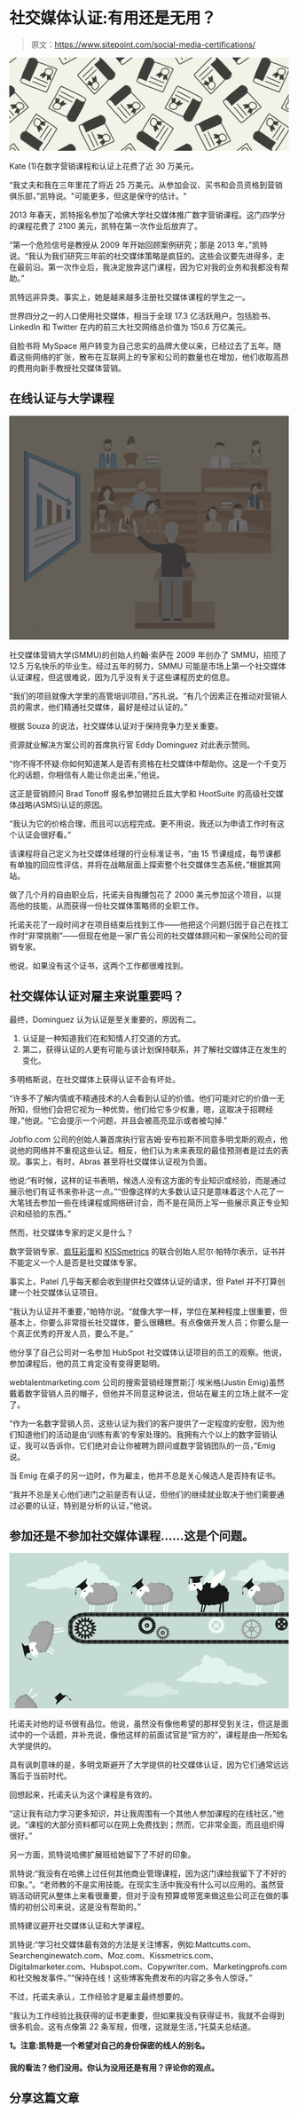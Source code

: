 # 社交媒体认证:有用还是无用？

> 原文：<https://www.sitepoint.com/social-media-certifications/>

![](img/8190bc369338baad8152c2cd214bc756.png)

Kate (1)在数字营销课程和认证上花费了近 30 万美元。

“我丈夫和我在三年里花了将近 25 万美元。从参加会议、买书和会员资格到营销俱乐部，”凯特说。"可能更多，但这是保守的估计。"

2013 年春天，凯特报名参加了哈佛大学社交媒体推广数字营销课程。这门四学分的课程花费了 2100 美元，凯特在第一次作业后放弃了。

“第一个危险信号是教授从 2009 年开始回顾案例研究；那是 2013 年，”凯特说。“我认为我们研究三年前的社交媒体策略是疯狂的。这些会议要先进得多，走在最前沿。第一次作业后，我决定放弃这门课程，因为它对我的业务和我都没有帮助。”

凯特远非异类。事实上，她是越来越多注册社交媒体课程的学生之一。

世界四分之一的人口使用社交媒体，相当于全球 17.3 亿活跃用户。包括脸书、LinkedIn 和 Twitter 在内的前三大社交网络总价值为 150.6 万亿美元。

自脸书将 MySpace 用户转变为自己忠实的品牌大使以来，已经过去了五年。随着这些网络的扩张，散布在互联网上的专家和公司的数量也在增加，他们收取高昂的费用向新手教授社交媒体营销。

## 在线认证与大学课程

![](img/d83298f61e91f9143a3dec89ae0469e4.png)

社交媒体营销大学(SMMU)的创始人约翰·索萨在 2009 年创办了 SMMU，招揽了 12.5 万名快乐的毕业生。经过五年的努力，SMMU 可能是市场上第一个社交媒体认证课程，但这很难说，因为几乎没有关于这些课程历史的信息。

“我们的项目就像大学里的高管培训项目，”苏扎说。“有几个因素正在推动对营销人员的需求，他们精通社交媒体，最好是经过认证的。”

根据 Souza 的说法，社交媒体认证对于保持竞争力至关重要。

资源就业解决方案公司的首席执行官 Eddy Dominguez 对此表示赞同。

“你不得不怀疑:你如何知道某人是否有资格在社交媒体中帮助你。这是一个千变万化的话题，你相信有人能让你走出来，”他说。

这正是营销顾问 Brad Tonoff 报名参加锡拉丘兹大学和 HootSuite 的高级社交媒体战略(ASMS)认证的原因。

“我认为它的价格合理，而且可以远程完成。更不用说，我还以为申请工作时有这个认证会很好看。”

该课程将自己定义为社交媒体经理的行业标准证书，“由 15 节课组成，每节课都有单独的回应性评估，并将在战略层面上探索整个社交媒体生态系统，”根据其网站。

做了几个月的自由职业后，托诺夫自掏腰包花了 2000 美元参加这个项目，以提高他的技能，从而获得一份社交媒体策略师的全职工作。

托诺夫花了一段时间才在项目结束后找到工作——他把这个问题归因于自己在找工作时“非常挑剔”——但现在他是一家广告公司的社交媒体顾问和一家保险公司的营销专家。

他说，如果没有这个证书，这两个工作都很难找到。

## 社交媒体认证对雇主来说重要吗？

最终，Dominguez 认为认证是至关重要的，原因有二。

1.  认证是一种知道我们在和知情人打交道的方式。
2.  第二，获得认证的人更有可能与该计划保持联系，并了解社交媒体正在发生的变化。

多明格斯说，在社交媒体上获得认证不会有坏处。

“许多不了解内情或不精通技术的人会看到认证的价值。他们可能对它的价值一无所知，但他们会把它视为一种优势。他们给它多少权重，嗯，这取决于招聘经理，”他说。"它会提示一个问题，并且会被高亮显示或者被勾掉."

Jobflo.com 公司的创始人兼首席执行官吉姆·安布拉斯不同意多明戈斯的观点，他说他的网络并不重视这些认证。相反，他们认为未来表现的最佳预测者是过去的表现。事实上，有时，Abras 甚至将社交媒体认证视为负面。

他说:“有时候，这样的证书表明，候选人没有这方面的专业知识或经验，而是通过展示他们有证书来弥补这一点。”“但像这样的大多数认证只是意味着这个人花了一大笔钱去参加一些在线课程或网络研讨会，而不是在简历上写一些展示真正专业知识和经验的东西。”

然而，社交媒体专家的定义是什么？

数字营销专家、[疯狂彩蛋](http://crazyegg.com)和 [KISSmetrics](http://kissmetrics.com) 的联合创始人尼尔·帕特尔表示，证书并不能定义一个人是否是社交媒体专家。

事实上，Patel 几乎每天都会收到提供社交媒体认证的请求，但 Patel 并不打算创建一个社交媒体认证项目。

“我认为认证并不重要，”帕特尔说。“就像大学一样，学位在某种程度上很重要，但基本上，你要么非常擅长社交媒体，要么很糟糕。有点像做开发人员；你要么是一个真正优秀的开发人员，要么不是。”

他分享了自己公司对一名参加 HubSpot 社交媒体认证项目的员工的观察。他说，参加课程后，他的员工肯定没有变得更聪明。

webtalentmarketing.com 公司的搜索营销经理贾斯汀·埃米格(Justin Emig)虽然戴着数字营销人员的帽子，但他并不同意这种说法，但站在雇主的立场上就不一定了。

“作为一名数字营销人员，这些认证为我们的客户提供了一定程度的安慰，因为他们知道他们的活动是由‘训练有素’的专家处理的。我拥有六个以上的数字营销认证，我可以告诉你，它们绝对会让你被聘为顾问或数字营销团队的一员，”Emig 说。

当 Emig 在桌子的另一边时，作为雇主，他并不总是关心候选人是否持有证书。

“我并不总是关心他们进门之前是否有认证，但他们的继续就业取决于他们需要通过必要的认证，特别是分析的认证，”他说。

## 参加还是不参加社交媒体课程……这是个问题。

![](img/c993a89acdffbe2bfcfd7546783ba4bd.png)

托诺夫对他的证书很有品位。他说，虽然没有像他希望的那样受到关注，但这是面试中的一个话题，并补充说，像他这样的前面试官是“官方的”，课程是由一所知名大学提供的。

具有讽刺意味的是，多明戈斯避开了大学提供的社交媒体认证，因为它们通常远远落后于当前时代。

回想起来，托诺夫认为这个课程是有效的。

“这让我有动力学习更多知识，并让我周围有一个其他人参加课程的在线社区，”他说。“课程的大部分资料都可以在网上免费找到；然而，它非常全面，而且组织得很好。”

另一方面，凯特说哈佛扩展班给她留下了不好的印象。

凯特说:“我没有在哈佛上过任何其他商业管理课程，因为这门课给我留下了不好的印象。”。“老师教的不是实用技能。在现实生活中我没有什么可以应用的。虽然营销活动研究从整体上来看很重要，但对于没有预算或带宽来做这些公司正在做的事情的初创公司来说，这是没有帮助的。”

凯特建议避开社交媒体认证和大学课程。

凯特说:“学习社交媒体最有效的方法是关注博客，例如:Mattcutts.com、Searchenginewatch.com、Moz.com、Kissmetrics.com、Digitalmarketer.com、Hubspot.com、Copywriter.com、Marketingprofs.com 和社交触发事件。”“保持在线！这些博客免费发布的内容之多令人惊讶。”

不过，托诺夫承认，工作经验才是雇主最终想要的。

“我认为工作经验比我获得的证书更重要，但如果我没有获得证书，我就不会得到很多机会。这有点像第 22 条军规，但嘿，这就是生活，”托莫夫总结道。

**1。注意:凯特是一个希望对自己的身份保密的线人的别名。**

#### 我的看法？他们没用。你认为没用还是有用？评论你的观点。

## 分享这篇文章